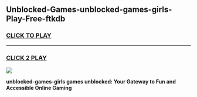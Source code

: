 
## Unblocked-Games-unblocked-games-girls-Play-Free-ftkdb
<h3>
<a href="https://premium76.site?title=unblocked-games-girls&ref=23A">CLICK TO PLAY</a></h3>
<hr>

<h3>
<a href="https://premium76.site?title=unblocked-games-girls&ref=23A">CLICK 2 PLAY</a>
  
</h3>

<a href="https://premium76.site?title=unblocked-games-girls&ref=23A"><img src="https://clearcache.store/games.png"></a>


**unblocked-games-girls games unblocked: Your Gateway to Fun and Accessible Online Gaming**
